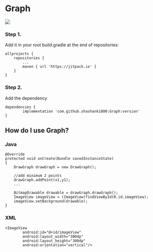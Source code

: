 # Graph
[![](https://jitpack.io/v/shashank1800/Graph.svg)](https://jitpack.io/#shashank1800/Graph)

### Step 1. 
Add it in your root build.gradle at the end of repositories:

	allprojects {
		repositories {
			...
			maven { url 'https://jitpack.io' }
		}
	}

### Step 2. 
Add the dependency

	dependencies {
	        implementation 'com.github.shashank1800:Graph:version'
	}
 
## How do I use Graph?

### Java

	@Override
	protected void onCreate(Bundle savedInstanceState)
	{
		DrawGraph drawGraph = new DrawGraph();
		
		//add minimum 2 points
		drawGraph.addPoint(x1,y1);
		...
		
		BitmapDrawable drawable = drawGraph.drawGraph();
		ImageView imageView = (ImageView)findViewById(R.id.imageView);
		imageView.setBackground(drawable);
	}
		
### XML
	<ImageView
            android:id="@+id/imageView"
            android:layout_width="300dp"
            android:layout_height="300dp"
            android:orientation="vertical"/>

